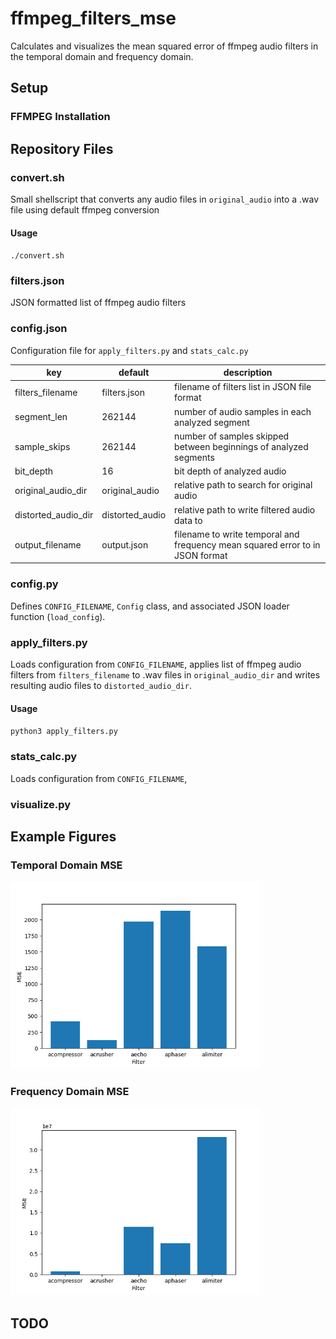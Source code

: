 # ffmpeg_filters_mse

Calculates and visualizes the mean squared error of ffmpeg audio filters in the temporal domain and frequency domain.

## Setup

### FFMPEG Installation

## Repository Files

### convert.sh

Small shellscript that converts any audio files in `original_audio` into a .wav file using default ffmpeg conversion

#### Usage

`./convert.sh`

### filters.json

JSON formatted list of ffmpeg audio filters

### config.json

Configuration file for `apply_filters.py` and `stats_calc.py`

| key                 | default         | description                                                                   |
|---------------------|-----------------|-------------------------------------------------------------------------------|
| filters_filename    | filters.json    | filename of filters list in JSON file format                                  |
| segment_len         | 262144          | number of audio samples in each analyzed segment                              |
| sample_skips        | 262144          | number of samples skipped between beginnings of analyzed segments             |
| bit_depth           | 16              | bit depth of analyzed audio                                                   |
| original_audio_dir  | original_audio  | relative path to search for original audio                                    |
| distorted_audio_dir | distorted_audio | relative path to write filtered audio data to                                 |
| output_filename     | output.json     | filename to write temporal and frequency mean squared error to in JSON format |

### config.py

Defines `CONFIG_FILENAME`, `Config` class, and associated JSON loader function (`load_config`).

### apply_filters.py

Loads configuration from `CONFIG_FILENAME`, applies list of ffmpeg audio filters from `filters_filename` to .wav files in `original_audio_dir` and writes resulting audio files to `distorted_audio_dir`.

#### Usage

`python3 apply_filters.py`

### stats_calc.py

Loads configuration from `CONFIG_FILENAME`,

### visualize.py

## Example Figures

### Temporal Domain MSE

<img src="https://github.com/hrichharms/ffmpeg_filters_mse/blob/master/figures/Temporal_Mean_Square_Error_(MSE).png?raw=true" alt="Mean Squared Error in the Temporal Domain" width="400"/>

### Frequency Domain MSE

<img src="https://github.com/hrichharms/ffmpeg_filters_mse/blob/master/figures/Frequency_Mean_Square_Error_(MSE).png?raw=true" alt="Mean Squared Error in the Frequency Domain" width="400"/>

## TODO
